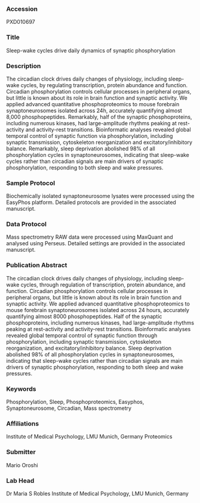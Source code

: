 ### Accession
PXD010697

### Title
Sleep-wake cycles drive daily dynamics of synaptic phosphorylation

### Description
The circadian clock drives daily changes of physiology, including sleep-wake cycles, by regulating transcription, protein abundance and function. Circadian phosphorylation controls cellular processes in peripheral organs, but little is known about its role in brain function and synaptic activity. We applied advanced quantitative phosphoproteomics to mouse forebrain synaptoneurosomes isolated across 24h, accurately quantifying almost 8,000 phosphopeptides. Remarkably, half of the synaptic phosphoproteins, including numerous kinases, had large-amplitude rhythms peaking at rest-activity and activity-rest transitions. Bioinformatic analyses revealed global temporal control of synaptic function via phosphorylation, including synaptic transmission, cytoskeleton reorganization and excitatory/inhibitory balance. Remarkably, sleep deprivation abolished 98% of all phosphorylation cycles in synaptoneurosomes, indicating that sleep-wake cycles rather than circadian signals are main drivers of synaptic phosphorylation, responding to both sleep and wake pressures.

### Sample Protocol
Biochemically isolated synaptoneurosome lysates were processed using the EasyPhos platform. Detailed protocols are provided in the associated manuscript.

### Data Protocol
Mass spectrometry RAW data were processed using MaxQuant and analysed using Perseus. Detailed settings are provided in the associated manuscript.

### Publication Abstract
The circadian clock drives daily changes of physiology, including sleep-wake cycles, through regulation of transcription, protein abundance, and function. Circadian phosphorylation controls cellular processes in peripheral organs, but little is known about its role in brain function and synaptic activity. We applied advanced quantitative phosphoproteomics to mouse forebrain synaptoneurosomes isolated across 24 hours, accurately quantifying almost 8000 phosphopeptides. Half of the synaptic phosphoproteins, including numerous kinases, had large-amplitude rhythms peaking at rest-activity and activity-rest transitions. Bioinformatic analyses revealed global temporal control of synaptic function through phosphorylation, including synaptic transmission, cytoskeleton reorganization, and excitatory/inhibitory balance. Sleep deprivation abolished 98% of all phosphorylation cycles in synaptoneurosomes, indicating that sleep-wake cycles rather than circadian signals are main drivers of synaptic phosphorylation, responding to both sleep and wake pressures.

### Keywords
Phosphorylation, Sleep, Phosphoproteomics, Easyphos, Synaptoneurosome, Circadian, Mass spectrometry

### Affiliations
Institute of Medical Psychology, LMU Munich, Germany
Proteomics

### Submitter
Mario Oroshi

### Lab Head
Dr Maria S Robles
Institute of Medical Psychology, LMU Munich, Germany



